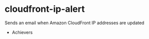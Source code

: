cloudfront-ip-alert
===================

Sends an email when Amazon CloudFront IP addresses are updated


- Achievers
